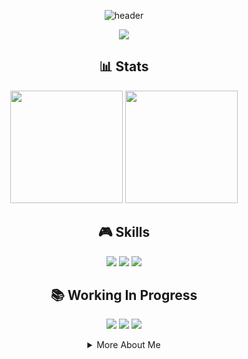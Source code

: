 
<div align="center">
  
![header](https://capsule-render.vercel.app/api?type=waving&color=00ff00&height=200&section=header&text=Hyun%20Sung%20Choi&fontSize=60&animation=twinkling&fontAlignY=38&desc=Game%20Developer&descAlignY=60&descAlign=62)

<p align="center">
  <a href="mailto:anximusic7@gmail.com"><img src="https://img.shields.io/badge/Gmail-d14836?style=for-the-badge&logo=Gmail&logoColor=white"/></a>
</p>

## 📊 Stats
<p align="center">
  <img height="180em" src="https://github-readme-stats.vercel.app/api?username=Anxi77&show_icons=true&theme=radical"/>
  <img height="180em" src="http://mazassumnida.wtf/api/v2/generate_badge?boj=anximusic7"/>
</p>

## 🎮 Skills
<p align="center">
  <img src="https://img.shields.io/badge/C++-00599C?style=for-the-badge&logo=c%2B%2B&logoColor=white"/>
  <img src="https://img.shields.io/badge/C%23-239120?style=for-the-badge&logo=c-sharp&logoColor=white"/>
  <img src="https://img.shields.io/badge/Unity-000000?style=for-the-badge&logo=unity&logoColor=white"/>
</p>

## 📚 Working In Progress
<p align="center">
  <img src="https://img.shields.io/badge/Algorithms-FF6B6B?style=flat-square&logo=TheAlgorithms&logoColor=white"/>
  <img src="https://img.shields.io/badge/DirectX11-00B2FF?style=flat-square&logo=Microsoft&logoColor=white"/>
  <img src="https://img.shields.io/badge/Unity-000000?style=flat-square&logo=unity&logoColor=white"/>
</p>

<details>
<summary>More About Me</summary>
<br>

### 🎯 Current Focus
• Advanced Game Programming Patterns<br>
• Graphics Programming with DirectX 11<br>
• Unity Performance Optimization<br>
• Problem Solving on BOJ

### 🏆 Goals for 2024
• Master Unity DOTS<br>
• Develop Portfolio Projects<br>
• Improve Algorithm Skills

</details>

</div>

